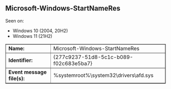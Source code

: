 ## Microsoft-Windows-StartNameRes

Seen on:
* Windows 10 (2004, 20H2)
* Windows 11 (21H2)

<table border="1" class="docutils">
  <tbody>
    <tr>
      <td><b>Name:</b></td>
      <td>Microsoft-Windows-StartNameRes</td>
    </tr>
    <tr>
      <td><b>Identifier:</b></td>
      <td>{277c9237-51d8-5c1c-b089-f02c683e5ba7}</td>
    </tr>
    <tr>
      <td><b>Event message file(s):</b></td>
      <td>%systemroot%\system32\drivers\afd.sys</td>
    </tr>
  </tbody>
</table>

&nbsp;

